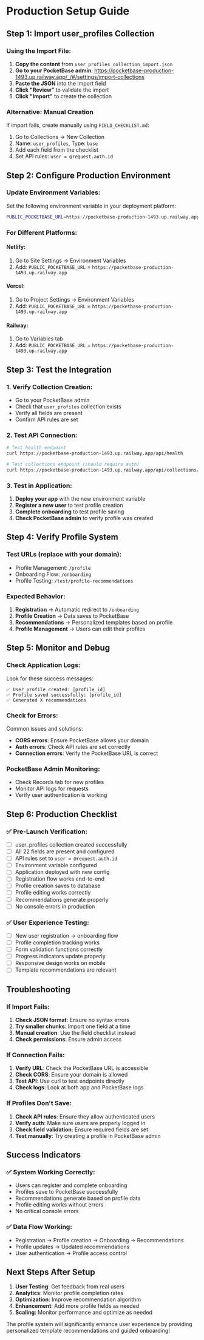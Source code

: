 # Production Setup Guide

## Step 1: Import user_profiles Collection

### Using the Import File:
1. **Copy the content** from `user_profiles_collection_import.json`
2. **Go to your PocketBase admin**: https://pocketbase-production-1493.up.railway.app/_/#/settings/import-collections
3. **Paste the JSON** into the import field
4. **Click "Review"** to validate the import
5. **Click "Import"** to create the collection

### Alternative: Manual Creation
If import fails, create manually using `FIELD_CHECKLIST.md`:
1. Go to Collections → New Collection
2. Name: `user_profiles`, Type: `base`
3. Add each field from the checklist
4. Set API rules: `user = @request.auth.id`

## Step 2: Configure Production Environment

### Update Environment Variables:
Set the following environment variable in your deployment platform:

```bash
PUBLIC_POCKETBASE_URL=https://pocketbase-production-1493.up.railway.app
```

### For Different Platforms:

#### Netlify:
1. Go to Site Settings → Environment Variables
2. Add: `PUBLIC_POCKETBASE_URL` = `https://pocketbase-production-1493.up.railway.app`

#### Vercel:
1. Go to Project Settings → Environment Variables
2. Add: `PUBLIC_POCKETBASE_URL` = `https://pocketbase-production-1493.up.railway.app`

#### Railway:
1. Go to Variables tab
2. Add: `PUBLIC_POCKETBASE_URL` = `https://pocketbase-production-1493.up.railway.app`

## Step 3: Test the Integration

### 1. Verify Collection Creation:
- Go to your PocketBase admin
- Check that `user_profiles` collection exists
- Verify all fields are present
- Confirm API rules are set

### 2. Test API Connection:
```bash
# Test health endpoint
curl https://pocketbase-production-1493.up.railway.app/api/health

# Test collections endpoint (should require auth)
curl https://pocketbase-production-1493.up.railway.app/api/collections/user_profiles/records
```

### 3. Test in Application:
1. **Deploy your app** with the new environment variable
2. **Register a new user** to test profile creation
3. **Complete onboarding** to test profile saving
4. **Check PocketBase admin** to verify profile was created

## Step 4: Verify Profile System

### Test URLs (replace with your domain):
- Profile Management: `/profile`
- Onboarding Flow: `/onboarding`
- Profile Testing: `/test/profile-recommendations`

### Expected Behavior:
1. **Registration** → Automatic redirect to `/onboarding`
2. **Profile Creation** → Data saves to PocketBase
3. **Recommendations** → Personalized templates based on profile
4. **Profile Management** → Users can edit their profiles

## Step 5: Monitor and Debug

### Check Application Logs:
Look for these success messages:
```
✅ User profile created: [profile_id]
✅ Profile saved successfully: [profile_id]
✅ Generated X recommendations
```

### Check for Errors:
Common issues and solutions:
- **CORS errors**: Ensure PocketBase allows your domain
- **Auth errors**: Check API rules are set correctly
- **Connection errors**: Verify the PocketBase URL is correct

### PocketBase Admin Monitoring:
- Check Records tab for new profiles
- Monitor API logs for requests
- Verify user authentication is working

## Step 6: Production Checklist

### ✅ Pre-Launch Verification:
- [ ] user_profiles collection created successfully
- [ ] All 22 fields are present and configured
- [ ] API rules set to `user = @request.auth.id`
- [ ] Environment variable configured
- [ ] Application deployed with new config
- [ ] Registration flow works end-to-end
- [ ] Profile creation saves to database
- [ ] Profile editing works correctly
- [ ] Recommendations generate properly
- [ ] No console errors in production

### ✅ User Experience Testing:
- [ ] New user registration → onboarding flow
- [ ] Profile completion tracking works
- [ ] Form validation functions correctly
- [ ] Progress indicators update properly
- [ ] Responsive design works on mobile
- [ ] Template recommendations are relevant

## Troubleshooting

### If Import Fails:
1. **Check JSON format**: Ensure no syntax errors
2. **Try smaller chunks**: Import one field at a time
3. **Manual creation**: Use the field checklist instead
4. **Check permissions**: Ensure admin access

### If Connection Fails:
1. **Verify URL**: Check the PocketBase URL is accessible
2. **Check CORS**: Ensure your domain is allowed
3. **Test API**: Use curl to test endpoints directly
4. **Check logs**: Look at both app and PocketBase logs

### If Profiles Don't Save:
1. **Check API rules**: Ensure they allow authenticated users
2. **Verify auth**: Make sure users are properly logged in
3. **Check field validation**: Ensure required fields are set
4. **Test manually**: Try creating a profile in PocketBase admin

## Success Indicators

### ✅ System Working Correctly:
- Users can register and complete onboarding
- Profiles save to PocketBase successfully
- Recommendations generate based on profile data
- Profile editing works without errors
- No critical console errors

### ✅ Data Flow Working:
- Registration → Profile creation → Onboarding → Recommendations
- Profile updates → Updated recommendations
- User authentication → Profile access control

## Next Steps After Setup

1. **User Testing**: Get feedback from real users
2. **Analytics**: Monitor profile completion rates
3. **Optimization**: Improve recommendation algorithm
4. **Enhancement**: Add more profile fields as needed
5. **Scaling**: Monitor performance and optimize as needed

The profile system will significantly enhance user experience by providing personalized template recommendations and guided onboarding!